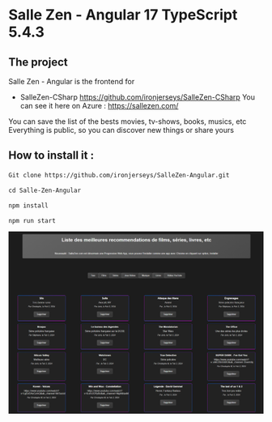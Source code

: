 # Salle Zen - Angular 17 TypeScript 5.4.3

## The project

Salle Zen - Angular is the frontend for

- SalleZen-CSharp https://github.com/ironjerseys/SalleZen-CSharp
You can see it here on Azure : https://sallezen.com/

You can save the list of the bests movies, tv-shows, books, musics, etc
Everything is public, so you can discover new things or share yours

## How to install it :

```
Git clone https://github.com/ironjerseys/SalleZen-Angular.git
```
```
cd Salle-Zen-Angular
```
```
npm install
```
```
npm run start
```

![SalleZn-Java](src/assets/Printscreen.png)
